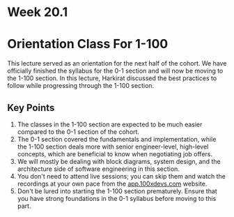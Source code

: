# Week 20.1

# Orientation Class For 1-100

This lecture served as an orientation for the next half of the cohort. We have officially finished the syllabus for the 0-1 section and will now be moving to the 1-100 section. In this lecture, Harkirat discussed the best practices to follow while progressing through the 1-100 section.

## Key Points

1. The classes in the 1-100 section are expected to be much easier compared to the 0-1 section of the cohort.
2. The 0-1 section covered the fundamentals and implementation, while the 1-100 section deals more with senior engineer-level, high-level concepts, which are beneficial to know when negotiating job offers.
3. We will mostly be dealing with block diagrams, system design, and the architecture side of software engineering in this section.
4. You don't need to attend live sessions; you can skip them and watch the recordings at your own pace from the [app.100xdevs.com](http://app.100xdevs.com) website.
5. Don't be lured into starting the 1-100 section prematurely. Ensure that you have strong foundations in the 0-1 syllabus before moving to this part.